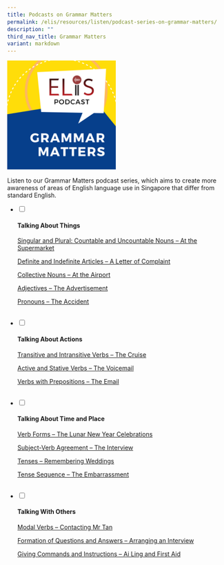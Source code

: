 ```yaml
---
title: Podcasts on Grammar Matters
permalink: /elis/resources/listen/podcast-series-on-grammar-matters/
description: ""
third_nav_title: Grammar Matters
variant: markdown
---
```

<img src="/images/final-elis-series-podcast-artwork-2021-1.png" style="width:50%">
		 
Listen to our Grammar Matters podcast series, which aims to create more awareness of areas of English language use in Singapore that differ from standard English.


<ul class="jekyllcodex_accordion">
  <li>
    <input type="checkbox" id="accordion1">
    <label for="accordion1"><h4>   

Talking About Things</h4></label>
    <div><p><a href="/elis/resources/listen/singular-and-plural-countable-and-uncountable-nouns-at-the-supermarket">Singular and Plural: Countable and Uncountable Nouns – At the Supermarket</a></p>
			<p><a href="/elis/resources/listen/definite-and-indefinite-articles-a-letter-of-complaint"> Definite and Indefinite Articles – A Letter of Complaint</a></p>
			<p><a href="/elis/resources/listen/podcast-series-on-grammar-matters/collective-nouns-at-the-airport">Collective Nouns – At the Airport</a></p>
			<p><a href="/elis/resources/listen/podcast-series-on-grammar-matters/adjectives-the-advertisement">Adjectives – The Advertisement</a></p>
			<p><a href="/elis/resources/listen/podcast-series-on-grammar-matters/adjectives-the-advertisement">Pronouns – The Accident</a></p>
    </div>
	</li>  
	<li>
<input type="checkbox" id="accordion2">
    <label for="accordion2"><h4>   

Talking About Actions</h4></label>
    <div><p><a href="/elis/resources/listen/podcast-series-on-grammar-matters/transitive-and-intransitive-verbs/">Transitive and Intransitive Verbs – The Cruise</a></p>
			<p><a href="/elis/resources/listen/podcast-series/grammar-matters/active-and-stative-verbs-the-voicemail/"> Active and Stative Verbs – The Voicemail</a></p>
			<p><a href="/elis/resources/listen/podcast-series/grammar-matters/verbs-with-prepositions-the-email/">Verbs with Prepositions – The Email</a></p>
    </div>
	</li>  
	<li>
<input type="checkbox" id="accordion3">
    <label for="accordion3"><h4>   

Talking About Time and Place</h4></label>
    <div><p><a href="/elis/resources/listen/podcast-series/grammar-matters/verb-forms-lunar-new-year/">Verb Forms – The Lunar New Year Celebrations</a></p>
			<p><a href="/elis/resources/listen/podcast-series/grammar-matters/subject-verb-agreement-the-interview/"> Subject-Verb Agreement – The Interview</a></p>
			<p><a href="/elis/resources/listen/podcast-series/grammar-matters/tenses-remembering-weddings/">Tenses – Remembering Weddings</a></p>
			<p><a href="/elis/resources/listen/podcast-series/grammar-matters/tenses-sequence-the-embarrassment/">Tense Sequence – The Embarrassment</a></p>
    </div>
	</li>  
	<li>
<input type="checkbox" id="accordion4">
    <label for="accordion4"><h4>   

Talking With Others</h4></label>
    <div><p><a href="/elis/resources/listen/podcast-series/grammar-matters/modal-verbs-contacting-mr-tan/">Modal Verbs – Contacting Mr Tan</a></p>
			<p><a href="/elis/resources/listen/podcast-series/grammar-matters/formation-of-questions-and-answers-interview/">Formation of Questions and Answers – Arranging an Interview</a></p>
			<p><a href="/elis/resources/listen/podcast-series/grammar-matters/giving-commands-and-instructions/">Giving Commands and Instructions – Ai Ling and First Aid</a></p>
    </div>
	</li> </ul>